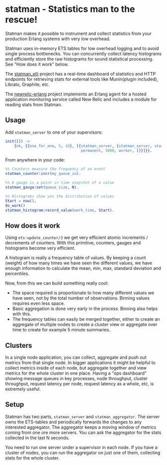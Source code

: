# statman - Statistics man to the rescue!

Statman makes it possible to instrument and collect statistics from
your production Erlang systems with very low overhead.

Statman uses in-memory ETS tables for low overhead logging and to
avoid single process bottlenecks. You can concurrently collect latency
histograms and efficiently store the raw histograms for sound
statistical processing. See "How does it work" below.

The [statman_elli](https://github.com/knutin/statman_elli) project has
a real-time dashboard of statistics and HTTP endpoints for retrieving
stats for external tools like Munin(plugin included), Librato,
Graphite, etc.

The [newrelic-erlang](https://github.com/wooga/newrelic-erlang)
project implements an Erlang agent for a hosted application monitoring
service called New Relic and includes a module for reading stats from
Statman.

## Usage

Add `statman_server` to one of your supervisors:
```erlang
init([]) ->
    {ok, {{one_for_one, 5, 10}, [{statman_server, {statman_server, start_link, [1000]},
                                  permanent, 5000, worker, []}]}}.
```

From anywhere in your code:

```erlang
%% Counters measure the frequency of an event
statman_counter:incr(my_queue_in).

%% A gauge is a point in time snapshot of a value
statman_gauge:set(queue_size, N).

%% Histograms show you the distribution of values
Start = now(),
do_work()
statman_histogram:record_value(work_time, Start).
```

## How does it work

Using `ets:update_counter/3` we get very efficient atomic increments /
decrements of counters. With this primitive, counters, gauges and
histograms become very efficient.

A histogram is really a frequency table of values. By keeping a count
(weight) of how many times we have seen the different values, we have
enough information to calculate the mean, min, max, standard deviation
and percentiles.

Now, from this we can build something really cool:

 * The space required is proportionate to how many different values we
   have seen, not by the total number of observations. Binning values
   requires even less space.
 * Basic aggregation is done very early in the process. Binning also
   helps with this.
 * The frequency tables can easily be merged together, either to
   create an aggregate of multiple nodes to create a cluster view or
   aggregate over time to create for example 5 minute summaries.


## Clusters

In a single node application, you can collect, aggregate and push out
metrics from that single node. In bigger applications it might be
helpful to collect metrics inside of each node, but aggregate together
and view metrics for the whole cluster in one place. Having a "ops
dashboard" showing message queues in key processes, node throughput,
cluster throughput, request latency per node, request latency as a
whole, etc, is extremely useful.

## Setup

Statman has two parts, `statman_server` and `statman_aggregator`. The
server owns the ETS-tables and periodically forwards the changes to
any interested aggregator. The aggregator keeps a moving window of
metrics coming from one ore more servers. You can ask the aggregator
for the stats collected in the last N seconds.

You need to run one server under a supervisor in each node. If you
have a cluster of nodes, you can run the aggregator on just one of
them, collecting stats for the whole cluster.
